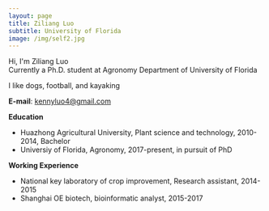 ```yaml
---
layout: page
title: Ziliang Luo
subtitle: University of Florida
image: /img/self2.jpg
---
```



Hi, I'm Ziliang Luo  
Currently a Ph.D. student at Agronomy Department of University of Florida

I like dogs, football, and kayaking


**E-mail**: kennyluo4@gmail.com




**Education**

* Huazhong Agricultural University, Plant science and technology, 2010-2014, Bachelor  
* Universiy of Florida, Agronomy, 2017-present, in pursuit of PhD

**Working Experience**
* National key laboratory of crop improvement, Research assistant, 2014-2015  
* Shanghai OE biotech, bioinformatic analyst, 2015-2017
